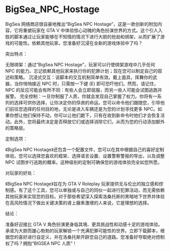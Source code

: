 # BigSea_NPC_Hostage
 BigSea 网络商店很自豪地推出“BigSea NPC Hostage”，这是一款创新的附加内容，它将重塑玩家在 GTA V 中体验惊心动魄的角色扮演世界的方式。这个引人入胜的脚本通过让玩家能够在不知情的情况下进行大胆的抢劫和绑架，从而扩展了游戏的可能性。依赖其他玩家。您准备好沉浸在全新的游戏体验中了吗？

突出特点：

无限绑架：通过“BigSea NPC Hostage”，玩家可以行使绑架游戏中几乎任何 NPC 的能力。忘记依赖其他玩家来执行你的犯罪计划；现在您可以制定自己的叙述和策略。 沉浸式交互：该脚本的交互机制简单有效。戴上面具，挥舞你的武器，当你悄悄接近 NPC 时，只需按一下键 (E) 即可恐吓他们。然而，请记住，NPC 的反应可能会有所不同：有些人会立即屈服，而另一些人可能会试图逃跑并报警。 完全控制：一旦你制服了人质，你就会发现自己掌握了权力。你将有一系列的选择可供你选择，让你决定你的俘虏的命运。您可以命令他们跟随您，引导他们前往您选择的任何目的地，无论是进入车辆还是为您的计划寻找更多 NPC。如果你想让他们保持不动，你可以让他们跪下，只有在收到新命令时他们才会恢复活动。此外，您将最终决定是否释放它们或选择消除它们，从而为您的行动添加额外的策略层。

定制选项：

《BigSea NPC Hostage》还包含一个配置文件，您可以在其中根据自己的喜好定制体验。您可以选择您喜欢的框架、选择语言设置、设置警察警报的导出，以及调整 NPC 试图步行逃跑的概率。这种级别的定制可确保您的游戏体验完全如您所愿。

对玩家的好处：

《BigSea NPC Hostage》旨在为 GTA V Roleplay 玩家提供无与伦比的独立感和控制感。有了这个工具，您可以单独或与自己的同伙一起进行犯罪活动，而无需依赖其他玩家来实现您的目标。对于那些希望深入探索洛桑托斯的黑暗地下世界并体验在高风险情况下做出关键决策的肾上腺素激增的人来说，它是理想的选择。

结论：

准备好迎接比 GTA V 角色扮演更身临其境、更具挑战性和动感十足的游戏体验。 承诺为大胆而雄心勃勃的玩家解锁一个充满犯罪可能性的世界。立即下载脚本，根据您的喜好进行自定义，并在洛桑托斯开辟您自己的道路。您准备好夺取绝对控制权了吗？拥抱“BIGSEA NPC 人质”！
